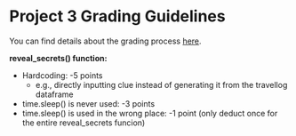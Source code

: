 # Project 3 Grading Guidelines

You can find details about the grading process [here](https://github.com/msyamkumar/cs320-s23-projects/blob/main/p1/README.md). 

**reveal_secrets() function:**
* Hardcoding: -5 points 
    * e.g., directly inputting clue instead of generating it from the travellog dataframe
* time.sleep() is never used: -3 points 
* time.sleep() is used in the wrong place: -1 point (only deduct once for the entire reveal_secrets funcion)
